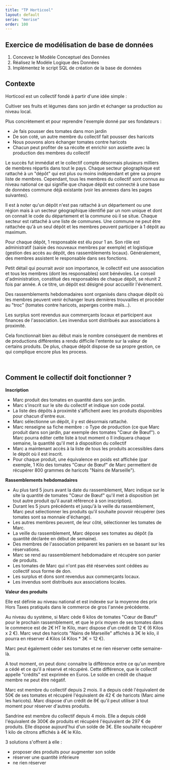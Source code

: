 ```yaml
---
title: "TP Horticool"
layout: default
serie: "merise"
order: 100
---
```


## Exercice de modélisation de base de données

1. Concevez le Modèle Conceptuel des Données
2. Réalisez le Modèle Logique des Données
3. Implémentez le script SQL de création de la base de données

## Contexte

Horticool est un collectif fondé à partir d'une idée simple : 

Cultiver ses fruits et légumes dans son jardin et échanger sa production au niveau local.

Plus concrètement et pour reprendre l'exemple donné par ses fondateurs : 

-	Je fais pousser des tomates dans mon jardin
-	De son coté, un autre membre du collectif fait pousser des haricots
-	Nous pouvons alors échanger tomates contre haricots
-	Chacun peut profiter de sa récolte et enrichir son assiette avec la production des membres du collectif


Le succès fut immédiat et le collectif compte désormais plusieurs milliers de membres répartis dans tout le pays. Chaque secteur géographique est rattaché à un "dépôt" qui est plus ou moins indépendant et gère sa propre liste de membres. Cependant, tous les membres du collectif sont connus au niveau national ce qui signifie que chaque dépôt est connecté à une base de données commune déjà existante (voir les annexes dans les pages suivantes). 

Il est à noter qu'un dépôt n'est pas rattaché à un département ou une région mais à un secteur géographique identifié par un nom unique et dont on connait le code du département et la commune où il se situe. Chaque secteur est rattaché à une liste de communes. Une commune ne peut être rattachée qu'à un seul dépôt et les membres peuvent participer à 1 dépôt au maximum.

Pour chaque dépôt, 1 responsable est élu pour 1 an. Son rôle est administratif (saisie des nouveaux membres par exemple) et logistique (gestion des accès au dépôt, des rassemblements locaux). Généralement, des membres assistent le responsable dans ses fonctions. 

Petit détail qui pourrait avoir son importance, le collectif est une association et tous les membres (dont les responsables) sont bénévoles. Le conseil d'administration, constitué des responsables de chaque dépôt, se réunit 2 fois par année. A ce titre, un dépôt est désigné pour accueillir l'évènement.

Des rassemblements hebdomadaires sont organisés dans chaque dépôt où les membres peuvent venir échanger leurs dernières trouvailles et procéder au "troc" (tomates contre haricots, asperges contre maïs…).

Les surplus sont revendus aux commerçants locaux et participent aux finances de l'association.
Les invendus sont distribués aux associations à proximité.

Cela fonctionnait bien au début mais le nombre conséquent de membres et de productions différentes a rendu difficile l'entente sur la valeur de certains produits. De plus, chaque dépôt dispose de sa propre gestion, ce qui complique encore plus les process.

 
## Comment le collectif doit fonctionner ?

**Inscription**

-	Marc produit des tomates en quantité dans son jardin.
-	Marc s'inscrit sur le site du collectif et indique son code postal. 
-	La liste des dépôts à proximité s'affichent avec les produits disponibles pour chacun d'entre eux.
-	Marc sélectionne un dépôt, il y est désormais rattaché.
-	Marc renseigne sa fiche membre :
o	Type de production (ce que Marc produit dans son jardin, par exemple des tomates "Cœur de Bœuf").
o	Marc pourra éditer cette liste à tout moment
o	Il indiquera chaque semaine, la quantité qu'il met à disposition du collectif
-	Marc a maintenant accès à la liste de tous les produits accessibles dans le dépôt où il est inscrit.
-	Pour chaque produit, une équivalence en poids est affichée (par exemple, 1 Kilo des tomates "Cœur de Bœuf" de Marc permettent de récupérer 800 grammes de haricots "Nains de Marseille").


**Rassemblements hebdomadaires**

-	Au plus tard 5 jours avant la date du rassemblement, Marc indique sur le site la quantité de tomates "Cœur de Bœuf" qu'il met à disposition (et tout autre produit qu'il aurait référencé à son inscription).
-	Durant les 5 jours précédents et jusqu'à la veille du rassemblement, Marc peut sélectionner les produits qu'il souhaite pouvoir récupérer (ses tomates sont sa monnaie d'échange).
-	Les autres membres peuvent, de leur côté, sélectionner les tomates de Marc.
-	La veille du rassemblement, Marc dépose ses tomates au dépôt (la quantité déclarée en début de semaine).
-	Des membres de l'association préparent les paniers en se basant sur les réservations.
-	Marc se rend au rassemblement hebdomadaire et récupère son panier de produits. 
-	Les tomates de Marc qui n'ont pas été réservées sont cédées au collectif sous forme de don.
-	Les surplus et dons sont revendus aux commerçants locaux.
-	Les invendus sont distribués aux associations locales.

**Valeur des produits**

Elle est définie au niveau national et est indexée sur la moyenne des prix Hors Taxes pratiqués dans le commerce de gros l'année précédente.

Au niveau du système, si Marc cède 6 kilos de tomates "Cœur de Bœuf" pour le prochain rassemblement, et que le prix moyen de ses tomates dans le commerce est de 2€ HT le Kilo, marc dispose d'un crédit de 12 € (6 Kilos x 2 €).
Marc veut des haricots "Nains de Marseille" affichés à 3€ le kilo, il pourra en réserver 4 Kilos (4 Kilos * 3€ = 12 €).

Marc peut également céder ses tomates et ne rien réserver cette semaine-là.

A tout moment, on peut donc connaitre la différence entre ce qu'un membre a cédé et ce qu'il a réservé et récupéré. Cette différence, que le collectif appelle "crédits" est exprimée en Euros. Le solde en crédit de chaque membre ne peut être négatif.

Marc est membre du collectif depuis 2 mois. Il a depuis cédé l'équivalent de 50€ de ses tomates et récupéré l'équivalent de 42 € de haricots (Marc aime les haricots). Marc dispose d'un crédit de 8€ qu'il peut utiliser à tout moment pour réserver d'autres produits.

Sandrine est membre du collectif depuis 4 mois. Elle a depuis cédé l'équivalent de 300€ de produits et récupéré l'équivalent de 297 € de produits. Elle dispose aujourd'hui d'un solde de 3€. Elle souhaite récupérer 1 kilo de citrons affichés à 4€ le Kilo. 

3 solutions s'offrent à elle : 
-	proposer des produits pour augmenter son solde
-	réserver une quantité inférieure
-	ne rien réserver
